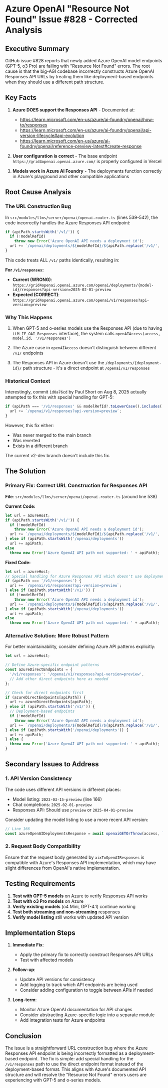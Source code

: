 # Azure OpenAI "Resource Not Found" Issue #828 - Corrected Analysis

## Executive Summary

GitHub issue #828 reports that newly added Azure OpenAI model endpoints (GPT-5, o3 Pro) are failing with "Resource Not Found" errors. The root cause is that the big-AGI codebase incorrectly constructs Azure OpenAI Responses API URLs by treating them like deployment-based endpoints when they should use a different path structure.

## Key Facts

1. **Azure DOES support the Responses API** - Documented at:
   - https://learn.microsoft.com/en-us/azure/ai-foundry/openai/how-to/responses
   - https://learn.microsoft.com/en-us/azure/ai-foundry/openai/api-version-lifecycle#api-evolution
   - https://learn.microsoft.com/en-us/azure/ai-foundry/openai/reference-preview-latest#create-response

2. **User configuration is correct** - The base endpoint `https://grid4openai.openai.azure.com/` is properly configured in Vercel

3. **Models work in Azure AI Foundry** - The deployments function correctly in Azure's playground and other compatible applications

## Root Cause Analysis

### The URL Construction Bug

In `src/modules/llms/server/openai/openai.router.ts` (lines 539-542), the code incorrectly handles the Azure Responses API endpoint:

```typescript
if (apiPath.startsWith('/v1/')) {
  if (!modelRefId)
    throw new Error('Azure OpenAI API needs a deployment id');
  url += `/openai/deployments/${modelRefId}/${apiPath.replace('/v1/', '')}?api-version=2025-02-01-preview`;
}
```

This code treats ALL `/v1/` paths identically, resulting in:

**For `/v1/responses`:**
- **Current (WRONG)**: `https://grid4openai.openai.azure.com/openai/deployments/{model-id}/responses?api-version=2025-02-01-preview`
- **Expected (CORRECT)**: `https://grid4openai.openai.azure.com/openai/v1/responses?api-version=preview`

### Why This Happens

1. When GPT-5 and o-series models use the Responses API (due to having `LLM_IF_OAI_Responses` interface), the system calls `openAIAccess(access, model.id, '/v1/responses')`

2. The Azure case in `openAIAccess` doesn't distinguish between different `/v1/` endpoints

3. The Responses API in Azure doesn't use the `/deployments/{deployment-id}/` path structure - it's a direct endpoint at `/openai/v1/responses`

### Historical Context

Interestingly, commit `1d0a76cd` by Paul Short on Aug 8, 2025 actually attempted to fix this with special handling for GPT-5:

```typescript
if (apiPath === '/v1/responses' && modelRefId?.toLowerCase().includes('gpt-5')) {
  url += `/openai/v1/responses?api-version=preview`;
}
```

However, this fix either:
- Was never merged to the main branch
- Was reverted
- Exists in a different branch

The current v2-dev branch doesn't include this fix.

## The Solution

### Primary Fix: Correct URL Construction for Responses API

**File**: `src/modules/llms/server/openai/openai.router.ts` (around line 538)

**Current Code:**
```typescript
let url = azureHost;
if (apiPath.startsWith('/v1/')) {
  if (!modelRefId)
    throw new Error('Azure OpenAI API needs a deployment id');
  url += `/openai/deployments/${modelRefId}/${apiPath.replace('/v1/', '')}?api-version=2025-02-01-preview`;
} else if (apiPath.startsWith('/openai/deployments'))
  url += apiPath;
else
  throw new Error('Azure OpenAI API path not supported: ' + apiPath);
```

**Fixed Code:**
```typescript
let url = azureHost;
// Special handling for Azure Responses API which doesn't use deployment paths
if (apiPath === '/v1/responses') {
  url += `/openai/v1/responses?api-version=preview`;
} else if (apiPath.startsWith('/v1/')) {
  if (!modelRefId)
    throw new Error('Azure OpenAI API needs a deployment id');
  url += `/openai/deployments/${modelRefId}/${apiPath.replace('/v1/', '')}?api-version=2025-02-01-preview`;
} else if (apiPath.startsWith('/openai/deployments'))
  url += apiPath;
else
  throw new Error('Azure OpenAI API path not supported: ' + apiPath);
```

### Alternative Solution: More Robust Pattern

For better maintainability, consider defining Azure API patterns explicitly:

```typescript
let url = azureHost;

// Define Azure-specific endpoint patterns
const azureDirectEndpoints = {
  '/v1/responses': '/openai/v1/responses?api-version=preview',
  // Add other direct endpoints here as needed
};

// Check for direct endpoints first
if (azureDirectEndpoints[apiPath]) {
  url += azureDirectEndpoints[apiPath];
} else if (apiPath.startsWith('/v1/')) {
  // Deployment-based endpoints
  if (!modelRefId)
    throw new Error('Azure OpenAI API needs a deployment id');
  url += `/openai/deployments/${modelRefId}/${apiPath.replace('/v1/', '')}?api-version=2025-02-01-preview`;
} else if (apiPath.startsWith('/openai/deployments')) {
  url += apiPath;
} else {
  throw new Error('Azure OpenAI API path not supported: ' + apiPath);
}
```

## Secondary Issues to Address

### 1. API Version Consistency

The code uses different API versions in different places:
- Model listing: `2023-03-15-preview` (line 166)
- Chat completions: `2025-02-01-preview`
- Responses API: Should use `preview` or `2025-04-01-preview`

Consider updating the model listing to use a more recent API version:
```typescript
// Line 166
const azureOpenAIDeploymentsResponse = await openaiGETOrThrow(access, `/openai/deployments?api-version=2025-02-01-preview`);
```

### 2. Request Body Compatibility

Ensure that the request body generated by `aixToOpenAIResponses` is compatible with Azure's Responses API implementation, which may have slight differences from OpenAI's native implementation.

## Testing Requirements

1. **Test with GPT-5 models** on Azure to verify Responses API works
2. **Test with o3 Pro models** on Azure 
3. **Verify existing models** (o4 Mini, GPT-4.1) continue working
4. **Test both streaming and non-streaming** responses
5. **Verify model listing** still works with updated API version

## Implementation Steps

1. **Immediate Fix**:
   - Apply the primary fix to correctly construct Responses API URLs
   - Test with affected models

2. **Follow-up**:
   - Update API versions for consistency
   - Add logging to track which API endpoints are being used
   - Consider adding configuration to toggle between APIs if needed

3. **Long-term**:
   - Monitor Azure OpenAI documentation for API changes
   - Consider abstracting Azure-specific logic into a separate module
   - Add integration tests for Azure endpoints

## Conclusion

The issue is a straightforward URL construction bug where the Azure Responses API endpoint is being incorrectly formatted as a deployment-based endpoint. The fix is simple: add special handling for the `/v1/responses` path to use the direct endpoint format instead of the deployment-based format. This aligns with Azure's documented API structure and will resolve the "Resource Not Found" errors users are experiencing with GPT-5 and o-series models.
